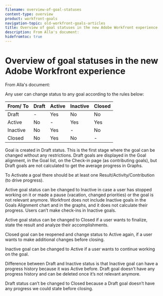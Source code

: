 ```yaml
---
filename: overview-of-goal-statuses
content-type: overview
product: workfront-goals
navigation-topic: old-workfront-goals-articles
title: Overview of goal statuses in the new Adobe Workfront experience
description: From Alla's document:
hidefromtoc: true
---
```


# Overview of goal statuses in the new Adobe Workfront experience

From&nbsp;Alla's document:

Any user can change status to any goal according to the rules below:

| From/&nbsp;To |Draft |Active |Inactive |Closed |
|---|---|---|---|---|
| Draft |-  |Yes |No |No |
| Active |No |-  |Yes |Yes |
| Inactive |No |Yes |-  |No |
| Closed |No |Yes |No |- |

Goal is created in Draft status. This is the first stage where the goal can be changed without any restrictions. Draft goals are displayed in the Goal alignment, in the Goal list, on the Check-in page (as contributing goals), but Draft goals are not calculated to get the average progress in Graphs.

To Activate a goal there should be at least one Result/Activity/Contribution (to drive progress).

Active goal status can be changed to Inactive in case a user has stopped working on it or made a pause (vacation, changed priorities) or the goal is not relevant anymore. Workfront does not include Inactive goals in the Goals Alignment chart and in the graphs, and it does not calculate their progress. Users can’t make check-ins in Inactive goals.

Active goal status can be changed to Closed if a user wants to finalize, state the result and analyze their accomplishments.

Closed goal can be reopened and change status to Active again, if a user wants to make additional changes before closing.

Inactive goal can be changed to Active if a user wants to continue working on the goal.

Difference between Draft and Inactive status is that Inactive goal can have a progress history because it was Active before. Draft goal doesn’t have any progress history and can be deleted once it’s not relevant anymore.

Draft status can’t be changed to Closed because a Draft goal doesn’t have any progress we could state before closing.
